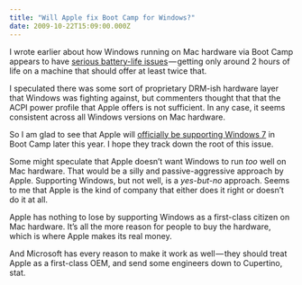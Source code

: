 ```yaml
---
title: "Will Apple fix Boot Camp for Windows?"
date: 2009-10-22T15:09:00.000Z
---
```


I wrote earlier about how Windows running on Mac hardware via Boot Camp appears to have [serious battery-life issues](/blog/post/Is-proprietary-Mac-hardware-killing-Windows-battery-life.aspx) — getting only around 2 hours of life on a machine that should offer at least twice that.

I speculated there was some sort of proprietary DRM-ish hardware layer that Windows was fighting against, but commenters thought that that the ACPI power profile that Apple offers is not sufficient. In any case, it seems consistent across all Windows versions on Mac hardware.

So I am glad to see that Apple will [officially be supporting Windows 7](http://www.macrumors.com/2009/10/22/apple-official-boot-camp-support-for-windows-7-coming-later-this-year/) in Boot Camp later this year. I hope they track down the root of this issue.

Some might speculate that Apple doesn’t want Windows to run _too_ well on Mac hardware. That would be a silly and passive-aggressive approach by Apple. Supporting Windows, but not well, is a _yes-but-no_ approach. Seems to me that Apple is the kind of company that either does it right or doesn’t do it at all.

Apple has nothing to lose by supporting Windows as a first-class citizen on Mac hardware. It’s all the more reason for people to buy the hardware, which is where Apple makes its real money.

And Microsoft has every reason to make it work as well — they should treat Apple as a first-class OEM, and send some engineers down to Cupertino, stat.
